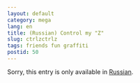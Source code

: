 ```yaml
---
layout: default
category: mega
lang: en
title: (Russian) Control my "Z"
slug: ctrlzctrlz
tags: friends fun graffiti 
postid: 50
---
```

<p>Sorry, this entry is only available in <a href="http://mega.genn.org/export/getposts.php">Russian</a>.</p>